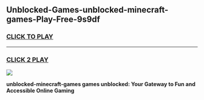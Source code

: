 
## Unblocked-Games-unblocked-minecraft-games-Play-Free-9s9df
<h3>
<a href="https://premium76.site?title=unblocked-minecraft-games&ref=10A">CLICK TO PLAY</a></h3>
<hr>

<h3>
<a href="https://premium76.site?title=unblocked-minecraft-games&ref=10A">CLICK 2 PLAY</a>
  
</h3>

<a href="https://premium76.site?title=unblocked-minecraft-games&ref=10A"><img src="https://clearcache.store/games.png"></a>


**unblocked-minecraft-games games unblocked: Your Gateway to Fun and Accessible Online Gaming**
